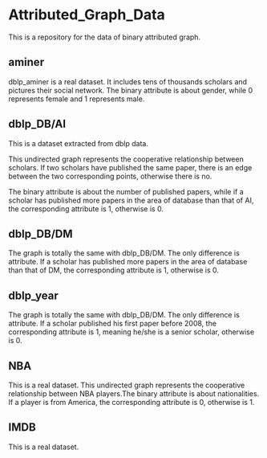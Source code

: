 # Attributed_Graph_Data
This is a repository for the data of binary attributed graph.

## aminer

dblp_aminer is a real dataset. It includes tens of thousands scholars and pictures their social network. The binary attribute is about gender, while 0 represents female and 1 represents male.

## dblp_DB/AI

This is a dataset extracted from dblp data. 

This undirected graph represents the cooperative relationship between scholars. If two scholars have published the same paper, there is an edge between the two corresponding points, otherwise there is no.

The binary attribute is about the number of published papers, while if a scholar has published more papers in the area of database than that of AI, the corresponding attribute is 1, otherwise is 0.

## dblp_DB/DM

The graph is totally the same with dblp_DB/DM. The only difference is attribute. If a scholar has published more papers in the area of database than that of DM, the corresponding attribute is 1, otherwise is 0.

## dblp_year

The graph is totally the same with dblp_DB/DM. The only difference is attribute. If a scholar published his first paper before 2008, the corresponding attribute is 1, meaning he/she is a senior scholar, otherwise is 0.

## NBA

This is a real dataset. This undirected graph represents the cooperative relationship between NBA players.The binary attribute is about nationalities. If a player is from America, the corresponding attribute is 0, otherwise is 1.

## IMDB

This is a real dataset.
